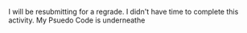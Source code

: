 I will be resubmitting for a regrade. I didn't have time to complete this activity.
My Psuedo Code is underneathe
